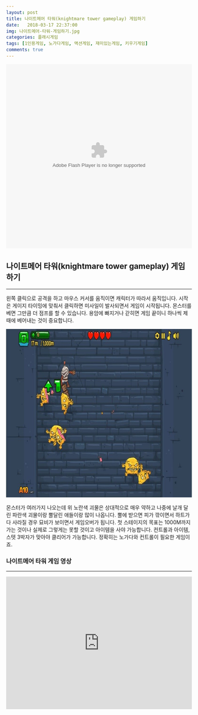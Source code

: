 ```yaml
---
layout: post
title: 나이트메어 타워(knightmare tower gameplay) 게임하기
date:   2018-03-17 22:37:00
img: 나이트메어-타워-게임하기.jpg
categories: 플래시게임
tags: [1인용게임, 노가다게임, 액션게임, 재미있는게임, 키우기게임]
comments: true
---
```



<embed src="http://cfile4.uf.tistory.com/media/220E273B54CD94721E2127" type="application/x-shockwave-flash" width="100%" height="500">
<h2>나이트메어 타워(knightmare tower gameplay) 게임하기</h2>

<hr />

왼쪽 클릭으로 공격을 하고 마우스 커서를 움직이면 캐릭터가 따라서 움직입니다. 시작은 게이지 타이밍에 맞춰서 클릭하면 미사일이 발사되면서 게임이 시작됩니다. 몬스터를 베면 그만큼 더 점프를 할 수 있습니다. 용암에 빠지거나 갇히면 게임 끝이니 하나씩 제 때에 베어내는 것이 중요합니다.

<img class="alignnone size-full wp-image-500" src="/images/나이트메어-타워-게임하기.jpg" alt="" width="100%" height="457" />

몬스터가 여러가지 나오는데 위 노란색 괴물은 상대적으로 매우 약하고 나중에 날개 달린 파란색 괴물이랑 뿔달린 애들이랑 많이 나옵니다. 뿔에 받으면 피가 깎이면서 하트가 다 사라질 경우 묘비가 보이면서 게임오버가 됩니다. 첫 스테이지의 목표는 1000M까지 가는 것이나 실제로 그렇게는 못할 것이고 아이템을 사야 가능합니다. 컨트롤과 아이템, 스텟 3박자가 맞아야 클리어가 가능합니다. 정확히는 노가다와 컨트롤이 필요한 게임이죠.
<h3>나이트메어 타워 게임 영상</h3>

<hr />

<iframe src="https://www.youtube.com/embed/iikAsJzsunI?rel=0" width="100%" height="360" frameborder="0" allowfullscreen="allowfullscreen"><span data-mce-type="bookmark" style="display: inline-block; width: 0px; overflow: hidden; line-height: 0;" class="mce_SELRES_start">﻿</span></iframe>